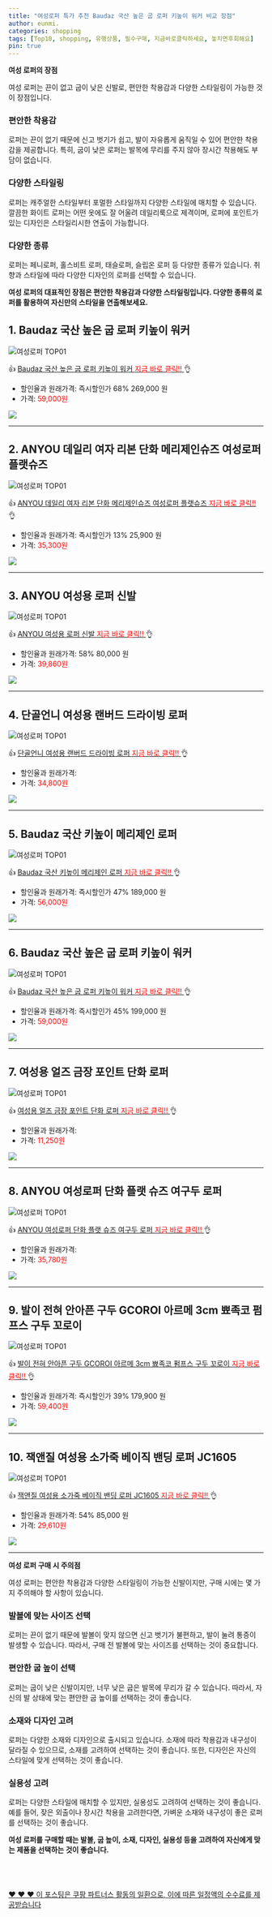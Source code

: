 ```yaml
---
title: "여성로퍼 특가 추천 Baudaz 국산 높은 굽 로퍼 키높이 워커 비교 장점"
author: eunmi.
categories: shopping
tags: [Top10, shopping, 유행상품, 필수구매, 지금바로클릭하세요, 놓치면후회해요]
pin: true
---
```

**여성 로퍼의 장점**

여성 로퍼는 끈이 없고 굽이 낮은 신발로, 편안한 착용감과 다양한 스타일링이 가능한 것이 장점입니다.

### 편안한 착용감

로퍼는 끈이 없기 때문에 신고 벗기가 쉽고, 발이 자유롭게 움직일 수 있어 편안한 착용감을 제공합니다. 특히, 굽이 낮은 로퍼는 발목에 무리를 주지 않아 장시간 착용해도 부담이 없습니다.

### 다양한 스타일링

로퍼는 캐주얼한 스타일부터 포멀한 스타일까지 다양한 스타일에 매치할 수 있습니다. 깔끔한 화이트 로퍼는 어떤 옷에도 잘 어울려 데일리룩으로 제격이며, 로퍼에 포인트가 있는 디자인은 스타일리시한 연출이 가능합니다.

### 다양한 종류

로퍼는 페니로퍼, 홀스비트 로퍼, 태슬로퍼, 슬립온 로퍼 등 다양한 종류가 있습니다. 취향과 스타일에 따라 다양한 디자인의 로퍼를 선택할 수 있습니다.

**여성 로퍼의 대표적인 장점은 편안한 착용감과 다양한 스타일링입니다. 다양한 종류의 로퍼를 활용하여 자신만의 스타일을 연출해보세요.**

   

## 1. Baudaz 국산 높은 굽 로퍼 키높이 워커

![여성로퍼 TOP01](https://thumbnail9.coupangcdn.com/thumbnails/remote/230x230ex/image/vendor_inventory/44e7/084afaccc41a3a522c7d785de21982192e5445eddfeb4c757666b66b0fed.png)


👍 [Baudaz 국산 높은 굽 로퍼 키높이 워커 <font color=red> 지금 바로 클릭!! </font> ](https://link.coupang.com/re/AFFSDP?lptag=AF3617701&subid=GithubCoopas&pageKey=7535187279&traceid=V0-153&itemId=19795039782&vendorItemId=86897528006) 👌 


- 할인율과 원래가격: 즉시할인가 68%  269,000   원
- 가격: <span style='color:red'>59,000원</span>

[![](/discount_price.png)](https://link.coupang.com/re/AFFSDP?lptag=AF3617701&subid=GithubCoopas&pageKey=7535187279&traceid=V0-153&itemId=19795039782&vendorItemId=86897528006)

---


   

## 2. ANYOU 데일리 여자 리본 단화 메리제인슈즈 여성로퍼 플랫슈즈

![여성로퍼 TOP01](https://thumbnail6.coupangcdn.com/thumbnails/remote/230x230ex/image/vendor_inventory/3623/8034a61f6cbc9660e6bd3c27aec3b8d5fc3f04052bfadc8b6d6ba24fcf27.jpg)


👍 [ANYOU 데일리 여자 리본 단화 메리제인슈즈 여성로퍼 플랫슈즈 <font color=red> 지금 바로 클릭!! </font> ](https://link.coupang.com/re/AFFSDP?lptag=AF3617701&subid=GithubCoopas&pageKey=7615093368&traceid=V0-153&itemId=20176880959&vendorItemId=87268741927) 👌 


- 할인율과 원래가격: 즉시할인가 13%  25,900   원
- 가격: <span style='color:red'>35,300원</span>

[![](/discount_price.png)](https://link.coupang.com/re/AFFSDP?lptag=AF3617701&subid=GithubCoopas&pageKey=7615093368&traceid=V0-153&itemId=20176880959&vendorItemId=87268741927)

---


   

## 3. ANYOU 여성용 로퍼 신발

![여성로퍼 TOP01](https://thumbnail8.coupangcdn.com/thumbnails/remote/230x230ex/image/vendor_inventory/a9e7/fed8e15ce31fb751891a579ab078e89f5230d975ed8c1ca09b275536d349.jpeg)


👍 [ANYOU 여성용 로퍼 신발 <font color=red> 지금 바로 클릭!! </font> ](https://link.coupang.com/re/AFFSDP?lptag=AF3617701&subid=GithubCoopas&pageKey=7560621240&traceid=V0-153&itemId=19918015649&vendorItemId=87304902058) 👌 


- 할인율과 원래가격: 58%  80,000   원
- 가격: <span style='color:red'>39,860원</span>

[![](/discount_price.png)](https://link.coupang.com/re/AFFSDP?lptag=AF3617701&subid=GithubCoopas&pageKey=7560621240&traceid=V0-153&itemId=19918015649&vendorItemId=87304902058)

---


   

## 4. 단골언니 여성용 랜버드 드라이빙 로퍼

![여성로퍼 TOP01](https://thumbnail10.coupangcdn.com/thumbnails/remote/230x230ex/image/retail/images/554164597340313-3649c967-a771-4062-8169-82ca29b64f6d.jpg)


👍 [단골언니 여성용 랜버드 드라이빙 로퍼 <font color=red> 지금 바로 클릭!! </font> ](https://link.coupang.com/re/AFFSDP?lptag=AF3617701&subid=GithubCoopas&pageKey=6056146506&traceid=V0-153&itemId=13867535861&vendorItemId=81117448860) 👌 


- 할인율과 원래가격: 
- 가격: <span style='color:red'>34,800원</span>

[![](/discount_price.png)](https://link.coupang.com/re/AFFSDP?lptag=AF3617701&subid=GithubCoopas&pageKey=6056146506&traceid=V0-153&itemId=13867535861&vendorItemId=81117448860)

---


   

## 5. Baudaz 국산 키높이 메리제인 로퍼

![여성로퍼 TOP01](https://thumbnail9.coupangcdn.com/thumbnails/remote/230x230ex/image/vendor_inventory/3954/2dfb10dcfafeb5eb6419dfc794606898749303ee7c2d8ea89fd877a66eb1.png)


👍 [Baudaz 국산 키높이 메리제인 로퍼 <font color=red> 지금 바로 클릭!! </font> ](https://link.coupang.com/re/AFFSDP?lptag=AF3617701&subid=GithubCoopas&pageKey=7542877503&traceid=V0-153&itemId=19833034534&vendorItemId=86934741394) 👌 


- 할인율과 원래가격: 즉시할인가 47%  189,000   원
- 가격: <span style='color:red'>56,000원</span>

[![](/discount_price.png)](https://link.coupang.com/re/AFFSDP?lptag=AF3617701&subid=GithubCoopas&pageKey=7542877503&traceid=V0-153&itemId=19833034534&vendorItemId=86934741394)

---


   

## 6. Baudaz 국산 높은 굽 로퍼 키높이 워커

![여성로퍼 TOP01](https://thumbnail7.coupangcdn.com/thumbnails/remote/230x230ex/image/vendor_inventory/1d45/a05d3f456c5209477bac2f5418cc9227eeca3bec443687f09ef93e1687d0.png)


👍 [Baudaz 국산 높은 굽 로퍼 키높이 워커 <font color=red> 지금 바로 클릭!! </font> ](https://link.coupang.com/re/AFFSDP?lptag=AF3617701&subid=GithubCoopas&pageKey=7535187279&traceid=V0-153&itemId=19795039772&vendorItemId=86897527970) 👌 


- 할인율과 원래가격: 즉시할인가 45%  199,000   원
- 가격: <span style='color:red'>59,000원</span>

[![](/discount_price.png)](https://link.coupang.com/re/AFFSDP?lptag=AF3617701&subid=GithubCoopas&pageKey=7535187279&traceid=V0-153&itemId=19795039772&vendorItemId=86897527970)

---


   

## 7. 여성용 얼즈 금장 포인트 단화 로퍼

![여성로퍼 TOP01](https://thumbnail10.coupangcdn.com/thumbnails/remote/230x230ex/image/rs_quotation_api/uevdajhp/c780791f305743b1815a2f31c05dfdfd.jpg)


👍 [여성용 얼즈 금장 포인트 단화 로퍼 <font color=red> 지금 바로 클릭!! </font> ](https://link.coupang.com/re/AFFSDP?lptag=AF3617701&subid=GithubCoopas&pageKey=4821747161&traceid=V0-153&itemId=6212274732&vendorItemId=73508182409) 👌 


- 할인율과 원래가격: 
- 가격: <span style='color:red'>11,250원</span>

[![](/discount_price.png)](https://link.coupang.com/re/AFFSDP?lptag=AF3617701&subid=GithubCoopas&pageKey=4821747161&traceid=V0-153&itemId=6212274732&vendorItemId=73508182409)

---


   

## 8. ANYOU 여성로퍼 단화 플랫 슈즈 여구두 로퍼

![여성로퍼 TOP01](https://thumbnail6.coupangcdn.com/thumbnails/remote/230x230ex/image/vendor_inventory/d5de/b9de316b13e39d83bfb1db720086057c625a600f4403eb261917483d6a19.jpg)


👍 [ANYOU 여성로퍼 단화 플랫 슈즈 여구두 로퍼 <font color=red> 지금 바로 클릭!! </font> ](https://link.coupang.com/re/AFFSDP?lptag=AF3617701&subid=GithubCoopas&pageKey=7560856836&traceid=V0-153&itemId=19919046487&vendorItemId=87018792239) 👌 


- 할인율과 원래가격: 
- 가격: <span style='color:red'>35,780원</span>

[![](/discount_price.png)](https://link.coupang.com/re/AFFSDP?lptag=AF3617701&subid=GithubCoopas&pageKey=7560856836&traceid=V0-153&itemId=19919046487&vendorItemId=87018792239)

---


   

## 9. 발이 전혀 안아픈 구두 GCOROI 아르메 3cm 뾰족코 펌프스 구두 꼬로이

![여성로퍼 TOP01](https://thumbnail9.coupangcdn.com/thumbnails/remote/230x230ex/image/vendor_inventory/51a0/25b3929e8eaffc95e0ab3121f3b81fe7a07014c6e5fd5f8dc0b1067b98ba.png)


👍 [발이 전혀 안아픈 구두 GCOROI 아르메 3cm 뾰족코 펌프스 구두 꼬로이 <font color=red> 지금 바로 클릭!! </font> ](https://link.coupang.com/re/AFFSDP?lptag=AF3617701&subid=GithubCoopas&pageKey=6217143342&traceid=V0-153&itemId=12422443450&vendorItemId=79691736111) 👌 


- 할인율과 원래가격: 즉시할인가 39%  179,900   원
- 가격: <span style='color:red'>59,400원</span>

[![](/discount_price.png)](https://link.coupang.com/re/AFFSDP?lptag=AF3617701&subid=GithubCoopas&pageKey=6217143342&traceid=V0-153&itemId=12422443450&vendorItemId=79691736111)

---


   

## 10. 잭앤질 여성용 소가죽 베이직 밴딩 로퍼 JC1605

![여성로퍼 TOP01](https://thumbnail6.coupangcdn.com/thumbnails/remote/230x230ex/image/retail/images/2021/08/23/18/2/b21aa7d1-26f5-417e-9000-25d7526805b8.jpg)


👍 [잭앤질 여성용 소가죽 베이직 밴딩 로퍼 JC1605 <font color=red> 지금 바로 클릭!! </font> ](https://link.coupang.com/re/AFFSDP?lptag=AF3617701&subid=GithubCoopas&pageKey=6055645134&traceid=V0-153&itemId=11115010102&vendorItemId=78394065740) 👌 


- 할인율과 원래가격: 54%  85,000   원
- 가격: <span style='color:red'>29,610원</span>

[![](/discount_price.png)](https://link.coupang.com/re/AFFSDP?lptag=AF3617701&subid=GithubCoopas&pageKey=6055645134&traceid=V0-153&itemId=11115010102&vendorItemId=78394065740)

---
**여성 로퍼 구매 시 주의점**

여성 로퍼는 편안한 착용감과 다양한 스타일링이 가능한 신발이지만, 구매 시에는 몇 가지 주의해야 할 사항이 있습니다.

### 발볼에 맞는 사이즈 선택

로퍼는 끈이 없기 때문에 발볼이 맞지 않으면 신고 벗기가 불편하고, 발이 눌려 통증이 발생할 수 있습니다. 따라서, 구매 전 발볼에 맞는 사이즈를 선택하는 것이 중요합니다.

### 편안한 굽 높이 선택

로퍼는 굽이 낮은 신발이지만, 너무 낮은 굽은 발목에 무리가 갈 수 있습니다. 따라서, 자신의 발 상태에 맞는 편안한 굽 높이를 선택하는 것이 좋습니다.

### 소재와 디자인 고려

로퍼는 다양한 소재와 디자인으로 출시되고 있습니다. 소재에 따라 착용감과 내구성이 달라질 수 있으므로, 소재를 고려하여 선택하는 것이 좋습니다. 또한, 디자인은 자신의 스타일에 맞게 선택하는 것이 좋습니다.

### 실용성 고려

로퍼는 다양한 스타일에 매치할 수 있지만, 실용성도 고려하여 선택하는 것이 좋습니다. 예를 들어, 잦은 외출이나 장시간 착용을 고려한다면, 가벼운 소재와 내구성이 좋은 로퍼를 선택하는 것이 좋습니다.

**여성 로퍼를 구매할 때는 발볼, 굽 높이, 소재, 디자인, 실용성 등을 고려하여 자신에게 맞는 제품을 선택하는 것이 좋습니다.**<br><br><br><br><br> [ ❤ ❤ ❤ 이 포스팅은 쿠팡 파트너스 활동의 일환으로, 이에 따른 일정액의 수수료를 제공받습니다](https://link.coupang.com/a/bcEFyh)
